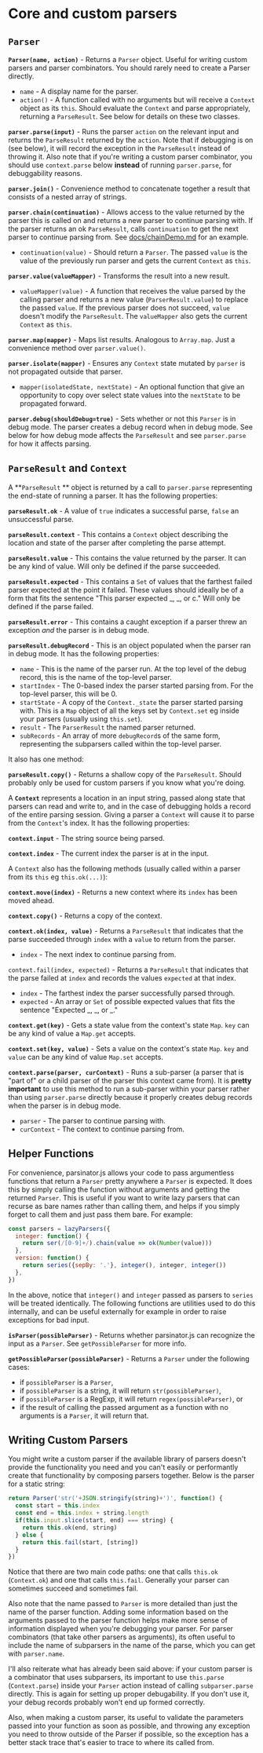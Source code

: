 # Core and custom parsers

## `Parser`

**`Parser(name, action)`** - Returns a `Parser` object. Useful for writing custom parsers and parser combinators. You should rarely need to create a Parser directly. 

* `name` - A display name for the parser.
* `action()` - A function called with no arguments but will receive a `Context` object as its `this`. Should evaluate the `Context` and parse appropriately, returning a `ParseResult`. See below for details on these two classes.

**`parser.parse(input)`**  - Runs the parser `action` on the relevant input and returns the `ParseResult` returned by the `action`. Note that if debugging is on (see below), it will record the exception in the `ParseResult` instead of throwing it. Also note that if you're writing a custom parser combinator, you should use `context.parse` below **instead** of running `parser.parse`, for debuggability reasons. 

**`parser.join()`**  - Convenience method to concatenate together a result that consists of a nested array of strings. 

**`parser.chain(continuation)`** - Allows access to the value returned by the parser this is called on and returns a new parser to continue parsing with. If the parser returns an ok `ParseResult`, calls `continuation` to get the next parser to continue parsing from. See [docs/chainDemo.md](../docs/chainDemo.md) for an example.

* `continuation(value)` - Should return a `Parser`. The passed `value` is the value of the previously run parser and gets the current `Context` as `this`.

**`parser.value(valueMapper)`** - Transforms the result into a new result.

* `valueMapper(value)` - A function that receives the value parsed by the calling parser and returns a new value (`ParserResult.value`) to replace the passed `value`. If the previous parser does not succeed, `value` doesn't modify the `ParseResult`. The `valueMapper` also gets the current `Context` as `this`.

**`parser.map(mapper)`** - Maps list results. Analogous to `Array.map`. Just a convenience method over `parser.value()`.

**`parser.isolate(mapper)`** - Ensures any `Context` state mutated by `parser` is not propagated outside that parser.

* `mapper(isolatedState, nextState)` - An optional function that give an opportunity to copy over select state values into the `nextState` to be propagated forward.   

**`parser.debug(shouldDebug=true)`** - Sets whether or not this `Parser` is in debug mode. The parser creates a debug record when in debug mode. See below for how debug mode affects the `ParseResult` and see `parser.parse` for how it affects parsing. 

## `ParseResult` and `Context`

A **`ParseResult` ** object is returned by a call to `parser.parse` representing the end-state of running a parser. It has the following properties:

**`parseResult.ok`** - A value of `true` indicates a successful parse, `false` an unsuccessful parse.

**`parseResult.context`** - This contains a `Context` object describing the location and state of the parser after completing the parse attempt. 

**`parseResult.value`** - This contains the value returned by the parser. It can be any kind of value. Will only be defined if the parse succeeded.

**`parseResult.expected`** - This contains a `Set` of values that the farthest failed parser expected at the point it failed. These values should ideally be of a form that fits the sentence "This parser expected _, _, or c." Will only be defined if the parse failed.

**`parseResult.error`** - This contains a caught exception if a parser threw an exception *and* the parser is in debug mode. 

**`parseResult.debugRecord`** - This is an object populated when the parser ran in debug mode. It has the following properties:

* `name` - This is the name of the parser run. At the top level of the debug record, this is the name of the top-level parser.
* `startIndex` - The 0-based index the parser started parsing from. For the top-level parser, this will be 0.
* `startState` - A copy of the `Context._state` the parser started parsing with. This is a `Map` object of all the keys set by `Context.set` eg inside your parsers (usually using `this.set`).
* `result` - The `ParserResult` the named parser returned.
* `subRecords` - An array of more `debugRecord`s of the same form, representing the subparsers called within the top-level parser.

It also has one method:

**`parseResult.copy()`** - Returns a shallow copy of the `ParseResult`. Should probably only be used for custom parsers if you know what you're doing. 

A **`Context`** represents a location in an input string, passed along state that parsers can read and write to, and in the case of debugging holds a record of the entire parsing session. Giving a parser a `Context` will cause it to parse from the `Context`'s index. It has the following properties:

**`context.input`** - The string source being parsed.

**`context.index`** - The current index the parser is at in the input.

A `Context` also has the following methods (usually called within a parser from its `this` eg `this.ok(...)`):

**`context.move(index)`** - Returns a new context where its `index` has been moved ahead.

**`context.copy()`** - Returns a copy of the context.

**`context.ok(index, value)`** - Returns a `ParseResult` that indicates that the parse succeeded through `index` with a `value` to return from the parser.

* `index` - The next index to continue parsing from.

`context.fail(index, expected)` - Returns a `ParseResult` that indicates that the parse failed at `index` and records the values `expected` at that index.

* `index` - The farthest index the parser successfully parsed through.
* `expected` - An array or `Set` of possible expected values that fits the sentence "Expected _, _, or _."

**`context.get(key)`** - Gets a state value from the context's state `Map`. `key` can be any kind of value a `Map.get` accepts.

**`context.set(key, value)`** - Sets a value on the context's state `Map`. `key` and `value` can be any kind of value `Map.set` accepts.

**`context.parse(parser, curContext)`** - Runs a sub-parser (a parser that is "part of" or a child parser of the parser this context came from). It is **pretty important** to use this method to run a sub-parser within your parser rather than using `parser.parse` directly because it properly creates debug records when the parser is in debug mode.

* `parser` - The parser to continue parsing with.
* `curContext` - The context to continue parsing from.

## Helper Functions

For convenience, parsinator.js allows your code to pass argumentless functions that return a `Parser` pretty anywhere a `Parser` is expected. It does this by simply calling the function without arguments and getting the returned `Parser`. This is useful if you want to write lazy parsers that can recurse as bare names rather than calling them, and helps if you simply forget to call them and just pass them bare. For example:

```javascript
const parsers = lazyParsers({
  integer: function() {
    return ser(/[0-9]+/).chain(value => ok(Number(value)))
  },
  version: function() {
    return series({sepBy: '.'}, integer(), integer, integer())
  },
})
```

In the above, notice that `integer()` and `integer` passed as parsers to `series` will be treated identically. The following functions are utilities used to do this internally, and can be useful externally for example in order to raise exceptions for bad input.

**`isParser(possibleParser)`** - Returns whether parsinator.js can recognize the input as a `Parser`. See `getPossibleParser` for more info.

**`getPossibleParser(possibleParser)`** - Returns a `Parser` under the following cases:

* if `possibleParser` is a `Parser`,
* if `possibleParser` is a string, it will return `str(possibleParser)`,
* if `possibleParser` is a RegExp, it will return `regex(possibleParser)`, or
* if the result of calling the passed argument as a function with no arguments is a `Parser`, it will return that.

## Writing Custom Parsers

You might write a custom parser if the available library of parsers doesn't provide the functionality you need and you can't easily or performantly create that functionality by composing parsers together. Below is the parser for a static string:

```javascript
return Parser('str('+JSON.stringify(string)+')', function() {
  const start = this.index
  const end = this.index + string.length
  if(this.input.slice(start, end) === string) {
    return this.ok(end, string)
  } else {
    return this.fail(start, [string])
  }
})
```

Notice that there are two main code paths: one that calls `this.ok` (`Context.ok`) and one that calls `this.fail`. Generally your parser can sometimes succeed and sometimes fail. 

Also note that the name passed to `Parser` is more detailed than just the name of the parser function. Adding some information based on the arguments passed to the parser function helps make more sense of information displayed when you're debugging your parser. For parser combinators (that take other parsers as arguments), its often useful to include the name of subparsers in the name of the parse, which you can get with `parser.name`.

I'll also reiterate what has already been said above: if your custom parser is a combinator that uses subparsers, its important to use `this.parse` (`Context.parse`) inside your `Parser` action instead of calling `subparser.parse` directly. This is again for setting up proper debugability. If you don't use it, your debug records probably won't end up formed correctly. 

Also, when making a custom parser, its useful to validate the parameters passed into your function as soon as possible, and throwing any exception you need to throw outside of the Parser if possible, so the exception has a better stack trace that's easier to trace to where its called from.